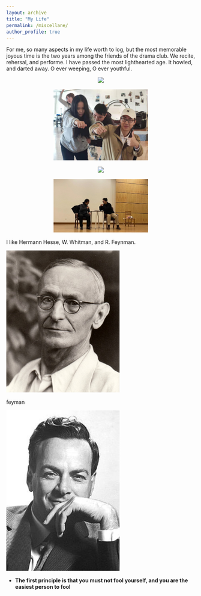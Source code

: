 ```yaml
---
layout: archive
title: "My Life"
permalink: /miscellane/
author_profile: true
---
```


For me, so many aspects in my life worth to log, but the most memorable joyous time is the two years among the friends of the drama club. We recite, rehersal, and performe. I have passed the most lighthearted age. It howled, and darted away. O ever weeping, O ever youthful.

<p style="text-align:center;"> <img src="/_pages/age.jpg"  width="50%" /></p>

<p style="text-align:center;"> <img src="/_pages/bus.jpg"  width="50%" /></p>

<p style="text-align:center;"> <img src="/_pages/allofus.jpg"  width="50%" /></p>

<p style="text-align:center;"> <img src="/_pages/meandhai.jpg"  width="50%" /></p>

<!-- ![](age.jpg)
![](bus.jpg)
![](allofus.jpg)
![](meandhai.jpg) -->

I like Hermann Hesse, W. Whitman, and R. Feynman.

<!-- ![hesse](hesse.jpg) -->

<p></p>

<img src="/_pages/hesse.jpg" width="60%"/>

<p> feyman</p>
<img src="/_pages/feynman.jpg" width="60%"/>

<!-- <img src="/_pages/hesse.jpg" width="60%" text-align="center"/>

<img src="/_pages/feynman.jpg" width="60%" text-align="center"/> -->

- **The first principle is that you must not fool yourself, and you are the easiest person to fool**
